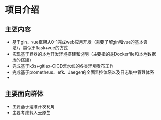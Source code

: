 # 项目介绍

## 主要内容

- 基于gin、vue框架从0-1完成web应用开发（需要了解gin和vue的基本语法），类似于flask+vue的方式
- 实现基于容器的本地开发环境搭建和说明（主要指的是Dockerfile和本地数据库的搭建）
- 完成基于k8s+gitlab-CICD流水线的各类环境发布工作
- 完成基于prometheus、efk、Jaeger的全面监控体系以及日志集中管理体系
- 

## 主要面向群体
- 主要基于运维开发视角
- 主要考虑转入云原生